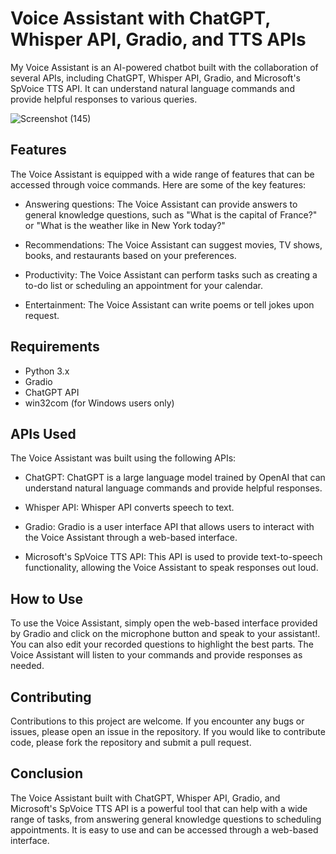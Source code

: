 Voice Assistant with ChatGPT, Whisper API, Gradio, and TTS APIs
===============================================================

My Voice Assistant is an AI-powered chatbot built with the collaboration of several APIs, including ChatGPT, Whisper API, Gradio, and Microsoft's SpVoice TTS API. It can understand natural language commands and provide helpful responses to various queries.

![Screenshot (145)](https://user-images.githubusercontent.com/89584431/224185390-69c0e227-d88c-4612-aa4a-a130dcb76138.png)


Features
--------

The Voice Assistant is equipped with a wide range of features that can be accessed through voice commands. Here are some of the key features:

-   Answering questions: The Voice Assistant can provide answers to general knowledge questions, such as "What is the capital of France?" or "What is the weather like in New York today?"

-   Recommendations: The Voice Assistant can suggest movies, TV shows, books, and restaurants based on your preferences.

-   Productivity: The Voice Assistant can perform tasks such as creating a to-do list or scheduling an appointment for your calendar.

-   Entertainment: The Voice Assistant can write poems or tell jokes upon request.

Requirements
------------

-   Python 3.x
-   Gradio
-   ChatGPT API
-   win32com (for Windows users only)

APIs Used
---------

The Voice Assistant was built using the following APIs:

-   ChatGPT: ChatGPT is a large language model trained by OpenAI that can understand natural language commands and provide helpful responses.

-   Whisper API: Whisper API converts speech to text.

-   Gradio: Gradio is a user interface API that allows users to interact with the Voice Assistant through a web-based interface.

-   Microsoft's SpVoice TTS API: This API is used to provide text-to-speech functionality, allowing the Voice Assistant to speak responses out loud.

How to Use
----------

To use the Voice Assistant, simply open the web-based interface provided by Gradio and click on the microphone button and speak to your assistant!. You can also edit your recorded questions to highlight the best parts. The Voice Assistant will listen to your commands and provide responses as needed.


Contributing
------------

Contributions to this project are welcome. If you encounter any bugs or issues, please open an issue in the repository. If you would like to contribute code, please fork the repository and submit a pull request.

Conclusion
----------

The Voice Assistant built with ChatGPT, Whisper API, Gradio, and Microsoft's SpVoice TTS API is a powerful tool that can help with a wide range of tasks, from answering general knowledge questions to scheduling appointments. It is easy to use and can be accessed through a web-based interface.
